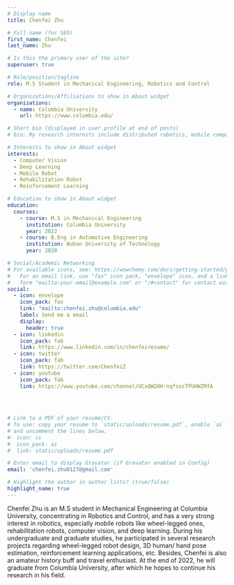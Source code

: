 ```yaml
---
# Display name
title: Chenfei Zhu

# Full name (for SEO)
first_name: Chenfei
last_name: Zhu

# Is this the primary user of the site?
superuser: true

# Role/position/tagline
role: M.S Student in Mechanical Engineering, Robotics and Control

# Organizations/Affiliations to show in About widget
organizations:
  - name: Columbia University
    url: https://www.columbia.edu/

# Short bio (displayed in user profile at end of posts)
# bio: My research interests include distributed robotics, mobile computing and programmable matter.

# Interests to show in About widget
interests:
  - Computer Vision
  - Deep Learning
  - Mobile Robot
  - Rehabilitation Robot
  - Reinforcement Learning

# Education to show in About widget
education:
  courses:
    - course: M.S in Mechanical Engineering
      institution: Columbia University
      year: 2022
    - course: B.Eng in Automotive Engineering
      institution: Wuhan University of Technology
      year: 2020

# Social/Academic Networking
# For available icons, see: https://wowchemy.com/docs/getting-started/page-builder/#icons
#   For an email link, use "fas" icon pack, "envelope" icon, and a link in the
#   form "mailto:your-email@example.com" or "/#contact" for contact widget.
social:
  - icon: envelope
    icon_pack: fas
    link: "mailto:chenfei.zhu@columbia.edu"
    label: Send me a email
    display: 
      header: true
  - icon: linkedin
    icon_pack: fab
    link: https://www.linkedin.com/in/chenfeiresume/
  - icon: twitter
    icon_pack: fab
    link: https://twitter.com/ChenfeiZ
  - icon: youtube
    icon_pack: fab
    link: https://www.youtube.com/channel/UCxQW2OH-nqfsxcTPUHWZMfA
    
  
  

# Link to a PDF of your resume/CV.
# To use: copy your resume to `static/uploads/resume.pdf`, enable `ai` icons in `params.yaml`,
# and uncomment the lines below.
#- icon: cv
#  icon_pack: ai
#  link: static/uploads/resume.pdf

# Enter email to display Gravatar (if Gravatar enabled in Config)
email: 'chenfei.zhu0127@gmail.com'

# Highlight the author in author lists? (true/false)
highlight_name: true
---
```


Chenfei Zhu is an M.S student in Mechanical Engineering at Columbia University, concentrating in Robotics and Control, and has a very strong interest in robotics, especially mobile robots like wheel-legged ones, rehabilitation robots, computer vision, and deep learning. During his undergraduate and graduate studies, he participated in several research projects regarding wheel-legged robot design, 3D human/ hand pose estimation, reinforcement learning applications, etc. Besides, Chenfei is also an amateur history buff and travel enthusiast. At the end of 2022, he will graduate from Columbia University, after which he hopes to continue his research in his field.

[comment]: <> ({{< icon name="download" pack="fas" >}} Download my resume{{< staticref "uploads/Chenfei_resume.pdf" "newtab" >}} here{{< /staticref >}})
